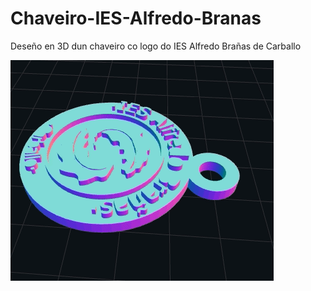 # Chaveiro-IES-Alfredo-Branas
Deseño en 3D dun chaveiro co logo do IES Alfredo Brañas de Carballo



![](https://github.com/JuanMYB/Chaveiro-IES-Alfredo-Branas/blob/main/Imaxes/Chaveiro_IES_AlfredoBranas.gif)

